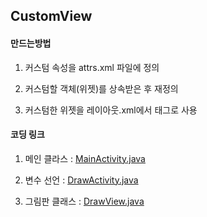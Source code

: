 ## CustomView

#### 만드는방법

1. 커스텀 속성을 attrs.xml 파일에 정의

2. 커스텀할 객체(위젯)를 상속받은 후 재정의

3. 커스텀한 위젯을 레이아웃.xml에서 태그로 사용


#### 코딩 링크

1. 메인 클라스 :  [MainActivity.java](https://github.com/superalan89/Study/blob/master/Android/CustomView/app/src/main/java/com/asuper/customview/MainActivity.java)

2. 변수 선언 :  [DrawActivity.java](https://github.com/superalan89/Study/blob/master/Android/CustomView/app/src/main/java/com/asuper/customview/DrawActivity.java)

3. 그림판 클래스 :   [DrawView.java](https://github.com/superalan89/Study/blob/master/Android/CustomView/app/src/main/java/com/asuper/customview/DrawView.java)
